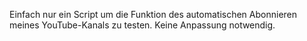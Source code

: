 Einfach nur ein Script um die Funktion des automatischen Abonnieren meines YouTube-Kanals zu testen. Keine Anpassung notwendig.
